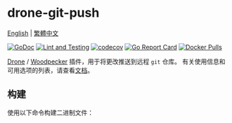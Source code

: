
# drone-git-push

[English](README.md) | [繁體中文](README.zh-tw.md)

[![GoDoc](https://godoc.org/github.com/appleboy/drone-git-push?status.svg)](https://godoc.org/github.com/appleboy/drone-git-push)
[![Lint and Testing](https://github.com/appleboy/drone-git-push/actions/workflows/testing.yml/badge.svg)](https://github.com/appleboy/drone-git-push/actions/workflows/testing.yml)
[![codecov](https://codecov.io/gh/appleboy/drone-git-push/branch/master/graph/badge.svg)](https://codecov.io/gh/appleboy/drone-git-push)
[![Go Report Card](https://goreportcard.com/badge/github.com/appleboy/drone-git-push)](https://goreportcard.com/report/github.com/appleboy/drone-git-push)
[![Docker Pulls](https://img.shields.io/docker/pulls/appleboy/drone-git-push.svg)](https://hub.docker.com/r/appleboy/drone-git-push/)

[Drone](https://www.drone.io/) / [Woodpecker](https://woodpecker-ci.org/) 插件，用于将更改推送到远程 `git` 仓库。
有关使用信息和可用选项的列表，请查看[文档](DOCS.md)。

## 构建

使用以下命令构建二进制文件：
